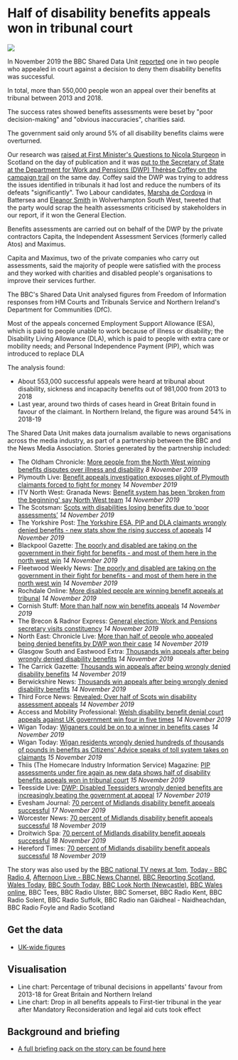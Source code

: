 # Half of disability benefits appeals won in tribunal court

![](https://ichef.bbci.co.uk/news/624/cpsprodpb/181C1/production/_109435789_annbarkerstill2.jpg)

In November 2019 the BBC Shared Data Unit [reported](https://www.bbc.co.uk/news/uk-49891159) one in two people who appealed in court against a decision to deny them disability benefits was successful.

In total, more than 550,000 people won an appeal over their benefits at tribunal between 2013 and 2018.

The success rates showed benefits assessments were beset by "poor decision-making" and "obvious inaccuracies", charities said.

The government said only around 5% of all disability benefits claims were overturned.

Our research was [raised at First Minister's Questions to Nicola Sturgeon](https://twitter.com/ClareAdamsonSNP/status/1195021452313079808) in Scotland on the day of publication and it was [put to the Secretary of State at the Department for Work and Pensions (DWP) Thérèse Coffey on the campaign trail](http://www.brecon-radnor.co.uk/article.cfm?id=111131&headline=General%20election%3A%20Work%20and%20Pensions%20secretary%20visits%20constituency&sectionIs=news&searchyear=2019&cat=Local%20People) on the same day. Coffey said the DWP was trying to address the issues identified in tribunals it had lost and reduce the numbers of its defeats "significantly". Two Labour candidates, [Marsha de Cordova](https://twitter.com/MarshadeCordova/status/1194916253221175296) in Battersea and [Eleanor Smith](https://twitter.com/Eleanor_SmithMP/status/1194928780164452353) in Wolverhampton South West, tweeted that the party would scrap the health assessments criticised by stakeholders in our report, if it won the General Election. 

Benefits assessments are carried out on behalf of the DWP by the private contractors Capita, the Independent Assessment Services (formerly called Atos) and Maximus.

Capita and Maximus, two of the private companies who carry out assessments, said the majority of people were satisfied with the process and they worked with charities and disabled people's organisations to improve their services further.

The BBC's Shared Data Unit analysed figures from Freedom of Information responses from HM Courts and Tribunals Service and Northern Ireland's Department for Communities (DfC).

Most of the appeals concerned Employment Support Allowance (ESA), which is paid to people unable to work because of illness or disability; the Disability Living Allowance (DLA), which is paid to people with extra care or mobility needs; and Personal Independence Payment (PIP), which was introduced to replace DLA

The analysis found:

- About 553,000 successful appeals were heard at tribunal about disability, sickness and incapacity benefits out of 981,000 from 2013 to 2018
- Last year, around two thirds of cases heard in Great Britain found in favour of the claimant. In Northern Ireland, the figure was around 54% in 2018-19

The Shared Data Unit makes data journalism available to news organisations across the media industry, as part of a partnership between the BBC and the News Media Association. Stories generated by the partnership included:

* The Oldham Chronicle: [More people from the North West winning benefits disputes over illness and disability](https://www.oldham-chronicle.co.uk/news-features/139/main-news/131189/more-people-from-the-north-west-winning-benefits-disputes-over-illness-and-disability) *8 November 2019*
* Plymouth Live: [Benefit appeals investigation exposes plight of Plymouth claimants forced to fight for money](https://www.plymouthherald.co.uk/news/plymouth-news/benefit-appeals-investigation-exposes-plight-3534946) *14 November 2019*
* ITV North West: Granada News: [Benefit system has been 'broken from the beginning' say North West team](https://www.itv.com/news/granada/2019-11-14/over-half-a-million-wrongly-denied-disability-benefits-in-last-five-years/) *14 November 2019*
* The Scotsman: [Scots with disabilities losing benefits due to ‘poor assessments’](https://www.scotsman.com/news/politics/scots-with-disabilities-losing-benefits-due-to-poor-assessments-1-5045516) *14 November 2019*
* The Yorkshire Post: [The Yorkshire ESA, PIP and DLA claimants wrongly denied benefits - new stats show the rising success of appeals](https://www.yorkshirepost.co.uk/news/politics/the-yorkshire-esa-pip-and-dla-claimants-wrongly-denied-benefits-new-stats-show-the-rising-success-of-appeals-1-10100355) *14 November 2019*
* Blackpool Gazette: [The poorly and disabled are taking on the government in their fight for benefits - and most of them here in the north west win](https://www.blackpoolgazette.co.uk/news/politics/the-poorly-and-disabled-are-taking-on-the-government-in-their-fight-for-benefits-and-most-of-them-here-in-the-north-west-win-1-10096329) *14 November 2019*
* Fleetwood Weekly News: [The poorly and disabled are taking on the government in their fight for benefits - and most of them here in the north west win](https://www.fleetwoodtoday.co.uk/news/politics/the-poorly-and-disabled-are-taking-on-the-government-in-their-fight-for-benefits-and-most-of-them-here-in-the-north-west-win-1-10096329) *14 November 2019*
* Rochdale Online: [More disabled people are winning benefit appeals at tribunal](http://rochdaleonline.co.uk/news-features/2/news-headlines/131326/more-disabled-people-are-winning-benefit-appeals-at-tribunal) *14 November 2019*
* Cornish Stuff: [More than half now win benefits appeals](https://cornishstuff.com/2019/11/14/more-than-half-now-win-benefits-appeals/) *14 November 2019*
* The Brecon & Radnor Express: [General election: Work and Pensions secretary visits constituency](http://www.brecon-radnor.co.uk/article.cfm?id=111131&headline=General%20election%3A%20Work%20and%20Pensions%20secretary%20visits%20constituency&sectionIs=news&searchyear=2019&cat=Local%20People) *14 November 2019*
* North East: Chronicle Live: [More than half of people who appealed being denied benefits by DWP won their case](https://www.chroniclelive.co.uk/news/north-east-news/dwp-benefit-appeal-wins-17249620) *14 November 2019*
* Glasgow South and Eastwood Extra: [Thousands win appeals after being wrongly denied disability benefits](https://www.glasgowsouthandeastwoodextra.co.uk/health/thousands-win-appeals-after-being-wrongly-denied-disability-benefits-1-5045942) *14 November 2019* 
* The Carrick Gazette: [Thousands win appeals after being wrongly denied disability benefits](https://www.glasgowsouthandeastwoodextra.co.uk/health/thousands-win-appeals-after-being-wrongly-denied-disability-benefits-1-5045942) *14 November 2019*
* Berwickshire News: [Thousands win appeals after being wrongly denied disability benefits](https://www.glasgowsouthandeastwoodextra.co.uk/health/thousands-win-appeals-after-being-wrongly-denied-disability-benefits-1-5045942) *14 November 2019*
* Third Force News: [Revealed: Over half of Scots win disability assessment appeals](http://thirdforcenews.org.uk/tfn-news/revealed-over-half-of-scots-win-disability-assessment-appeals#SO7TJoGqHrDZjMzr.99) *14 November 2019*
* Access and Mobility Professional: [Welsh disability benefit denial court appeals against UK government win four in five times](https://www.accessandmobilityprofessional.com/welsh-disability-benefit-denial-court-appeals-against-uk-government-win-four-in-five-times/) *14 November 2019*
* Wigan Today: [Wiganers could be on to a winner in benefits cases](https://www.wigantoday.net/lifestyle/wiganers-could-be-on-to-a-winner-in-benefits-cases-1-10104311) *14 November 2019*
* Wigan Today: [Wigan residents wrongly denied hundreds of thousands of pounds in benefits as Citizens' Advice speaks of toll system takes on claimants](https://www.wigantoday.net/news/people/wigan-residents-wrongly-denied-hundreds-of-thousands-of-pounds-in-benefits-as-citizens-advice-speaks-of-toll-system-takes-on-claimants-1-10105121) *15 November 2019*
* Thiis (The Homecare Industry Information Service) Magazine: [PIP assessments under fire again as new data shows half of disability benefits appeals won in tribunal court](https://thiis.co.uk/pip-assessments-under-fire-again-as-new-data-shows-half-of-disability-benefits-appeals-won-in-tribunal-court/) *15 November 2019*
* Teesside Live: [DWP: Disabled Teessiders wrongly denied benefits are increasingly beating the government at appeal](https://www.gazettelive.co.uk/news/teesside-news/dwp-disabled-teessiders-wrongly-denied-17269650) *17 November 2019*
* Evesham Journal: [70 percent of Midlands disability benefit appeals successful](https://www.eveshamjournal.co.uk/news/18041824.70-percent-midlands-disability-benefit-appeals-successful/) *17 November 2019*
* Worcester News: [70 percent of Midlands disability benefit appeals successful](https://www.worcesternews.co.uk/news/18042796.70-percent-midlands-disability-benefit-appeals-successful/) *18 November 2019*
* Droitwich Spa: [70 percent of Midlands disability benefit appeals successful](https://www.droitwichadvertiser.co.uk/news/worcester_news/18042796.70-percent-midlands-disability-benefit-appeals-successful/) *18 November 2019*
* Hereford Times: [70 percent of Midlands disability benefit appeals successful](https://www.herefordtimes.com/news/regional/18042796.70-percent-midlands-disability-benefit-appeals-successful/) *18 November 2019*

The story was also used by the [BBC national TV news at 1pm](https://drive.google.com/open?id=1-077TSpQJOIhDh5NedIJFIxnmxv5ky12), [Today - BBC Radio 4](https://drive.google.com/open?id=16A4eco5JLfNnaATmiTnBrw8tRNRY9pAB), [Afternoon Live - BBC News Channel](https://drive.google.com/open?id=1Jo74U_TR1Pyb36-lLZT21GGgFzAWE3CU), [BBC Reporting Scotland](https://drive.google.com/open?id=1XyUXIjGa9220NykEkDI1BRsVkJ6oF3Oy), [Wales Today](https://drive.google.com/open?id=1ygiCqOz8SbZIDdpjWW3phWRYYyeAT3QD), [BBC South Today](https://drive.google.com/open?id=1AIhZrqqN0vPVlylQ53xE_1izP-N9PTLX), [BBC Look North (Newcastle)](https://drive.google.com/open?id=1QZ2P5plkGqlfFqfOWiyH4U3NmNdfRz-_), [BBC Wales online](https://www.bbc.co.uk/news/uk-wales-50378036), BBC Tees, BBC Radio Ulster, BBC Somerset, BBC Radio Kent, BBC Radio Solent, BBC Radio Suffolk, BBC Radio nan Gàidheal - Naidheachdan, BBC Radio Foyle and Radio Scotland

## Get the data 

* [UK-wide figures](https://docs.google.com/spreadsheets/d/1B-Tx6eVI6hr4Yyt6yO_i3WWebTF-1UbCHSVGevgNArw/edit?usp=sharing)

## Visualisation

* Line chart: Percentage of tribunal decisions in appellants' favour from 2013-18 for Great Britain and Northern Ireland
* Line chart: Drop in all benefits appeals to First-tier tribunal in the year after Mandatory Reconsideration and legal aid cuts took effect

## Background and briefing

* [A full briefing pack on the story can be found here](https://docs.google.com/document/d/1sUHIzCjYdkY2kmBst-a182ktgWA1d0kh1ev3yrfj8pk/edit?usp=sharing)
